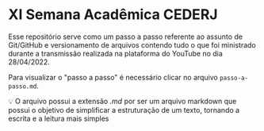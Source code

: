 # XI Semana Acadêmica CEDERJ

Esse repositório serve como um passo a passo referente ao assunto de Git/GitHub e versionamento de arquivos contendo tudo o que foi ministrado durante a transmissão realizada na plataforma do YouTube no dia 28/04/2022.

Para visualizar o "passo a passo" é necessário clicar no arquivo `passo-a-passo.md`.

💡 O arquivo possui a extensão _.md_ por ser um arquivo markdown que possui o objetivo de simplificar a estruturação de um texto, tornando a escrita e a leitura mais simples 
